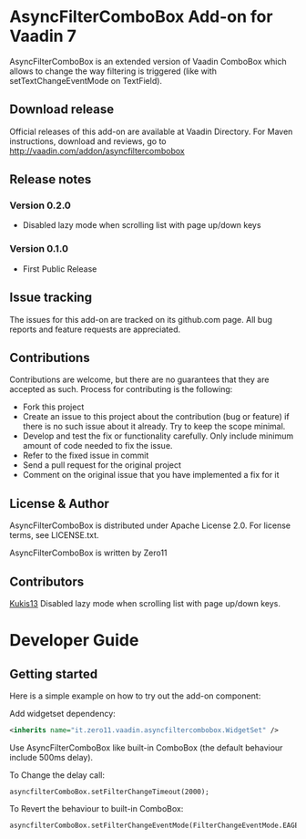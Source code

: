 # AsyncFilterComboBox Add-on for Vaadin 7

AsyncFilterComboBox is an extended version of Vaadin ComboBox which allows to change the way
filtering is triggered (like with setTextChangeEventMode on TextField).

## Download release

Official releases of this add-on are available at Vaadin Directory. For Maven instructions, download and reviews, go to http://vaadin.com/addon/asyncfiltercombobox

## Release notes

### Version 0.2.0
- Disabled lazy mode when scrolling list with page up/down keys

### Version 0.1.0
- First Public Release

## Issue tracking

The issues for this add-on are tracked on its github.com page. All bug reports and feature requests are appreciated. 

## Contributions

Contributions are welcome, but there are no guarantees that they are accepted as such. Process for contributing is the following:
- Fork this project
- Create an issue to this project about the contribution (bug or feature) if there is no such issue about it already. Try to keep the scope minimal.
- Develop and test the fix or functionality carefully. Only include minimum amount of code needed to fix the issue.
- Refer to the fixed issue in commit
- Send a pull request for the original project
- Comment on the original issue that you have implemented a fix for it

## License & Author

AsyncFilterComboBox is distributed under Apache License 2.0. For license terms, see LICENSE.txt.

AsyncFilterComboBox is written by Zero11

## Contributors

[Kukis13](https://github.com/Kukis13) Disabled lazy mode when scrolling list with page up/down keys.

# Developer Guide

## Getting started

Here is a simple example on how to try out the add-on component:

Add widgetset dependency:

```xml
<inherits name="it.zero11.vaadin.asyncfiltercombobox.WidgetSet" /> 
```

Use AsyncFilterComboBox like built-in ComboBox (the default behaviour include 500ms delay).

To Change the delay call:
```
asyncfilterComboBox.setFilterChangeTimeout(2000);
```
To Revert the behaviour to built-in ComboBox:
```
asyncfilterComboBox.setFilterChangeEventMode(FilterChangeEventMode.EAGER);
```
